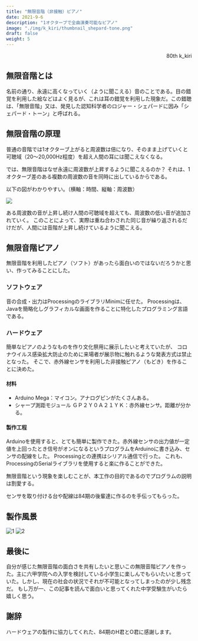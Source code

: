 ```yaml
---
title: "無限音階（非接触）ピアノ"
date: 2021-9-6
description: "1オクターブで全曲演奏可能なピアノ"
image: "./img/k_kiri/thumbnail_shepard-tone.png"
draft: false
weight: 5
---
```


<div align="right">80th k_kiri</div>


## 無限音階とは

名前の通り、永遠に高くなっていく（ように聞こえる）音のことである。目の錯覚を利用した絵などはよく見るが、これは耳の錯覚を利用した現象だ。この錯聴は、「無限音階」又は、発見した認知科学者のロジャー・シェパードに因み「シェパード・トーン」と呼ばれる。

## 無限音階の原理

普通の音階では1オクターブ上がると周波数は倍になり、そのまま上げていくと可聴域（20～20,000Hz程度）を超え人間の耳には聞こえなくなる。

では、無限音階はなぜ永遠に周波数が上昇するように聞こえるのか？
それは、1オクターブ差のある複数の周波数の音を同時に出しているからである。

以下の図がわかりやすい。（横軸：時間、縦軸：周波数）

![](./img/k_kiri/sh-01.jpg)

ある周波数の音が上昇し続け人間の可聴域を超えても、周波数の低い音が追加されていく。
このことによって、実際は重ね合わされた同じ音が繰り返されるだけだが、人間には音階が上昇し続けているように聞こえる。

## 無限音階ピアノ

無限音階を利用したピアノ（ソフト）があったら面白いのではないだろうかと思い、作ってみることにした。

### ソフトウェア

音の合成・出力はProcessingのライブラリMinimに任せた。
Processingは、Javaを簡略化しグラフィカルな画面を作ることに特化したプログラミング言語である。

### ハードウェア

簡単なピアノのようなものを作り文化祭用に展示したいと考えていたが、
コロナウイルス感染拡大防止のために来場者が展示物に触れるような発表方式は禁止となった。
そこで、赤外線センサを利用した非接触ピアノ（もどき）を作ることに決めた。

#### 材料

- Arduino Mega：マイコン。アナログピンがたくさんある。
- シャープ測距モジュール ＧＰ２Ｙ０Ａ２１ＹＫ：赤外線センサ。距離が分かる。

#### 製作工程

Arduinoを使用すると、とても簡単に製作できた。赤外線センサの出力値が一定値を上回ったとき信号がオンになるというプログラムをArduinoに書き込み、センサの配線をした。
Processingとの連携はシリアル通信で行った。
これも、ProcessingのSerialライブラリを使用すると楽に作ることができた。

無限音階という現象を楽しむことが、本工作の目的であるのでプログラムの説明は割愛する。

センサを取り付ける台や配線は84期の後輩達に作るのを手伝ってもらった。

## 製作風景

![1](./img/k_kiri/sh-02.jpg)
![2](./img/k_kiri/sh-03.jpg)

## 最後に

自分が感じた無限音階の面白さを共有したいと思いこの無限音階ピアノを作った。主に六甲学院への入学を検討している小学生に楽しんでもらいたいと思っていた。しかし、現在の社会の状況でそれが不可能となってしまったのが少し残念だ。
もし万が一、この記事を読んで面白いと思ってくれた中学受験生がいたら嬉しく思う。

## 謝辞

ハードウェアの製作に協力してくれた、84期のH君とO君に感謝します。